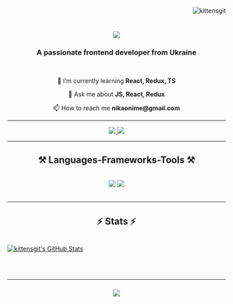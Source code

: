 <p align="right"> <img src="https://komarev.com/ghpvc/?username=kittensgit&label=Profile%20views&color=0e75b6&style=flat" alt="kittensgit" /> </p>

<h1 align="center">
    <img src="https://readme-typing-svg.herokuapp.com/?font=Righteous&size=35&center=true&vCenter=true&width=500&height=70&duration=4000&lines=Hi+There!;+I'm+Nika!;" />
</h1>

<h3 align="center">A passionate frontend developer from Ukraine</h3>

<br/>

<div align="center">
  <p>
🌱 I’m currently learning <b>React, Redux, TS</b>
  </p>
  <p>
💬 Ask me about <b>JS, React, Redux</b>
  </p>
  <p>
📫 How to reach me <b>nikaonime@gmail.com</b> 
  </p>
</div>

<hr/>

<div align="center">
<a href="https://linkedin.com/in/nika-posh" target="blank">
  <img src="https://img.shields.io/badge/LinkedIn-0077B5?style=for-the-badge&logo=linkedin&logoColor=white" target="_blank" />
</a>
  <a href="mailto:nikaonime@gmail.com">
    <img src="https://img.shields.io/badge/Gmail-333333?style=for-the-badge&logo=gmail&logoColor=red" />
  </a>
</p>

<hr/>

<h2 align="center">⚒️ Languages-Frameworks-Tools ⚒️</h2>
<br/>
<div align="center">
    <img src="https://skillicons.dev/icons?i=react,redux,bootstrap,mui,html,css,vscode,github,figma,tailwind,git,scss,gulp,jest" />
    <img src="https://skillicons.dev/icons?i=nodejs,python,javascript,typescript,c,cpp,express,mongodb" /><br>
</div>

<br/>
<hr/>

<h2 align="center">⚡ Stats ⚡</h2>
<br>
<div style="display: flex; align-items: center;">
    <a href="https://awesome-github-stats.azurewebsites.net/index.html??cardType=level-alternate&theme=dark&preferLogin=false">
        <img src="https://awesome-github-stats.azurewebsites.net/user-stats/kittensgit?cardType=level-alternate&theme=dark&preferLogin=false" alt="kittensgit's GitHub Stats" />
    </a>
</div>

<br/><br/>
<hr/>

<h3 align="center">
    <img src="https://readme-typing-svg.herokuapp.com/?font=Righteous&size=25&center=true&vCenter=true&width=500&height=70&duration=4000&lines=Thanks+for+visiting!+✌️;+Shoot+me+a+message+on+Linkedin!;I'm+always+down+to+collab+:)">
</h3>

<br/>
